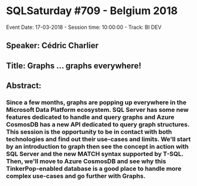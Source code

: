 # SQLSaturday #709 - Belgium 2018
Event Date: 17-03-2018 - Session time: 10:00:00 - Track: BI DEV
## Speaker: Cédric Charlier
## Title: Graphs ... graphs everywhere!
## Abstract:
### Since a few months, graphs are popping up everywhere in the Microsoft Data Platform ecosystem. SQL Server has some new features dedicated to handle and query graphs and Azure CosmosDB has a new API dedicated to query graph structures. This session is the opportunity to be in contact with both technologies and find out their use-cases and limits. We'll start by an introduction to graph then see the concept in action with SQL Server and the new MATCH syntax supported by T-SQL. Then, we'll move to Azure CosmosDB and see why this TinkerPop-enabled database is a good place to handle more complex use-cases and go further with Graphs.
